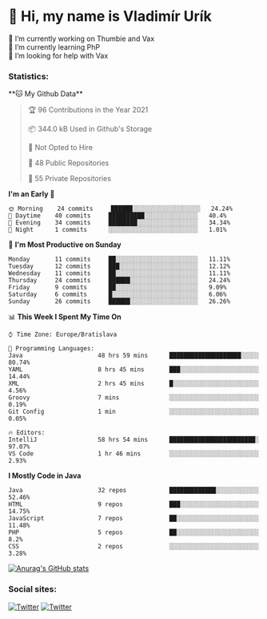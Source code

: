 <h1> 👋 Hi, my name is Vladimír Urík</h1>
<p>
 🔭 I’m currently working on Thumbie and Vax<br>
 🌱 I’m currently learning PhP<br>
 🤔 I’m looking for help with Vax<br>
</p>
<h3>Statistics:</h3>
<!--START_SECTION:waka-->
**🐱 My Github Data** 

> 🏆 96 Contributions in the Year 2021
 > 
> 📦 344.0 kB Used in Github's Storage 
 > 
> 🚫 Not Opted to Hire
 > 
> 📜 48 Public Repositories 
 > 
> 🔑 55 Private Repositories  
 > 
**I'm an Early 🐤** 

```text
🌞 Morning    24 commits     ██████░░░░░░░░░░░░░░░░░░░   24.24% 
🌆 Daytime    40 commits     ██████████░░░░░░░░░░░░░░░   40.4% 
🌃 Evening    34 commits     ████████░░░░░░░░░░░░░░░░░   34.34% 
🌙 Night      1 commits      ░░░░░░░░░░░░░░░░░░░░░░░░░   1.01%

```
📅 **I'm Most Productive on Sunday** 

```text
Monday       11 commits     ██░░░░░░░░░░░░░░░░░░░░░░░   11.11% 
Tuesday      12 commits     ███░░░░░░░░░░░░░░░░░░░░░░   12.12% 
Wednesday    11 commits     ██░░░░░░░░░░░░░░░░░░░░░░░   11.11% 
Thursday     24 commits     ██████░░░░░░░░░░░░░░░░░░░   24.24% 
Friday       9 commits      ██░░░░░░░░░░░░░░░░░░░░░░░   9.09% 
Saturday     6 commits      █░░░░░░░░░░░░░░░░░░░░░░░░   6.06% 
Sunday       26 commits     ██████░░░░░░░░░░░░░░░░░░░   26.26%

```


📊 **This Week I Spent My Time On** 

```text
⌚︎ Time Zone: Europe/Bratislava

💬 Programming Languages: 
Java                     48 hrs 59 mins      ████████████████████░░░░░   80.74% 
YAML                     8 hrs 45 mins       ███░░░░░░░░░░░░░░░░░░░░░░   14.44% 
XML                      2 hrs 45 mins       █░░░░░░░░░░░░░░░░░░░░░░░░   4.56% 
Groovy                   7 mins              ░░░░░░░░░░░░░░░░░░░░░░░░░   0.19% 
Git Config               1 min               ░░░░░░░░░░░░░░░░░░░░░░░░░   0.05%

🔥 Editors: 
IntelliJ                 58 hrs 54 mins      ████████████████████████░   97.07% 
VS Code                  1 hr 46 mins        ░░░░░░░░░░░░░░░░░░░░░░░░░   2.93%

```

**I Mostly Code in Java** 

```text
Java                     32 repos            █████████████░░░░░░░░░░░░   52.46% 
HTML                     9 repos             ███░░░░░░░░░░░░░░░░░░░░░░   14.75% 
JavaScript               7 repos             ██░░░░░░░░░░░░░░░░░░░░░░░   11.48% 
PHP                      5 repos             ██░░░░░░░░░░░░░░░░░░░░░░░   8.2% 
CSS                      2 repos             ░░░░░░░░░░░░░░░░░░░░░░░░░   3.28%

```



<!--END_SECTION:waka-->

[![Anurag's GitHub stats](https://github-readme-stats.vercel.app/api?username=vladimir-urik)](https://github.com/anuraghazra/github-readme-stats)

<h3>Social sites:</h3>
<p><a href="https://twitter.com/GGGEDR" target="_blank"><img alt="Twitter" src="https://img.shields.io/badge/twitter-%231DA1F2.svg?&style=for-the-badge&logo=twitter&logoColor=white" /></a> <a href="https://www.reddit.com/user/GGGEDR" target="_blank"><img alt="Twitter" src="https://img.shields.io/badge/reddit-%23FE6262.svg?&style=for-the-badge&logo=reddit&logoColor=white" /></a>
</p>
